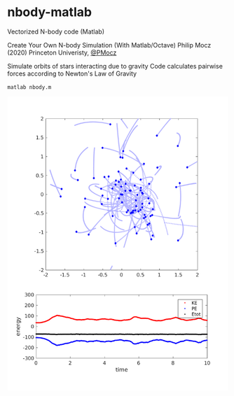 # nbody-matlab
Vectorized N-body code (Matlab)

Create Your Own N-body Simulation (With Matlab/Octave)
Philip Mocz (2020) Princeton Univeristy, [@PMocz](https://twitter.com/PMocz)

Simulate orbits of stars interacting due to gravity
Code calculates pairwise forces according to Newton's Law of Gravity

```
matlab nbody.m
```


![Simulation](./nbody.png)
